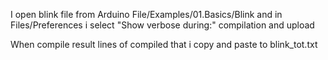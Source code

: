 
I open blink file from Arduino File/Examples/01.Basics/Blink  and in Files/Preferences i select "Show verbose during:" compilation and upload

When compile result lines of compiled that i copy and paste to blink_tot.txt
